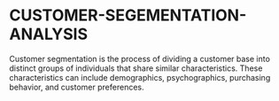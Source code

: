 # CUSTOMER-SEGEMENTATION-ANALYSIS
Customer segmentation is the process of dividing a customer base into distinct groups of individuals that share similar characteristics. These characteristics can include demographics, psychographics, purchasing behavior, and customer preferences.
